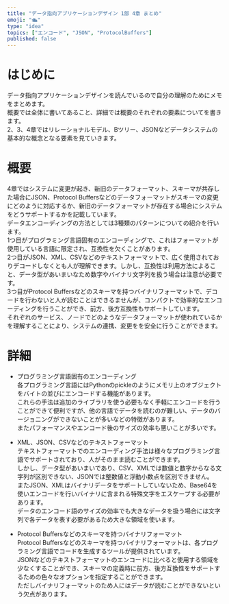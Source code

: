 ```yaml
---
title: "データ指向アプリケーションデザイン 1部 4章 まとめ"
emoji: "🛳"
type: "idea"
topics: ["エンコード", "JSON", "ProtocolBuffers"]
published: false
---
```

# はじめに
データ指向アプリケーションデザインを読んでいるので自分の理解のためにメモをまとめます。  
概要では全体に書いてあること、詳細では概要のそれぞれの要素についてを書きます。  
2、3、4章ではリレーショナルモデル、Bツリー、JSONなどデータシステムの基本的な概念となる要素を見ていきます。  

# 概要
4章ではシステムに変更が起き、新旧のデータフォーマット、スキーマが共存した場合にJSON、Protocol Buffersなどのデータフォーマットがスキーマの変更にどのように対応するか、新旧のデータフォーマットが存在する場合にシステムをどうサポートするかを記載しています。  
データエンコーディングの方法としては3種類のパターンについての紹介を行います。    
1つ目がプログラミング言語固有のエンコーディングで、これはフォーマットが使用している言語に限定され、互換性を欠くことがあります。  
2つ目がJSON、XML、CSVなどのテキストフォーマットで、広く使用されておりデコードしなくとも人が理解できます。しかし、互換性は利用方法によること、データ型があいまいなため数字やバイナリ文字列を扱う場合は注意が必要です。  
3つ目がProtocol Buffersなどのスキーマを持つバイナリフォーマットで、デコードを行わないと人が読むことはできるませんが、コンパクトで効率的なエンコーディングを行うことができ、前方、後方互換性もサポートしています。  
それぞれのサービス、ノードでどのようなデータフォーマットが使われているかを理解することにより、システムの連携、変更をを安全に行うことができます。

# 詳細
- プログラミング言語固有のエンコーディング  
各プログラミング言語にはPythonのpickleのようにメモリ上のオブジェクトをバイトの並びにエンコードする機能があります。  
これらの手法は追加のライブラリを使う必要もなく手軽にエンコードを行うことができて便利ですが、他の言語でデータを読むのが難しい、データのバージョニングができないことが多いなどの特徴があります。  
またパフォーマンスやエンコード後のサイズの効率も悪いことが多いです。  


- XML、JSON、CSVなどのテキストフォーマット  
テキストフォーマットでのエンコーディング手法は様々なプログラミング言語でサポートされており、人がそのまま読むことができます。  
しかし、データ型があいまいであり、CSV、XMLでは数値と数字からなる文字列が区別できない、JSONでは整数値と浮動小数点を区別できません。  
またJSON、XMLはバイナリデータをサポートしていないため、Base64を使いエンコードを行いバイナリに含まれる特殊文字をエスケープする必要があります。  
データのエンコード語のサイズの効率でも大きなデータを扱う場合には文字列で各データを表す必要があるため大きな領域を使います。  


- Protocol Buffersなどのスキーマを持つバイナリフォーマット  
Protocol Buffersなどのスキーマを持つバイナリフォーマットは、各プログラミング言語でコードを生成するツールが提供されています。  
JSONなどのテキストフォーマットのエンコードに比べると使用する領域を少なくすることができ、スキーマの定義時に前方、後方互換性をサポートするための色々なオプションを指定することができます。  
ただしバイナリフォーマットのため人にはデータが読むことができないという欠点があります。  

